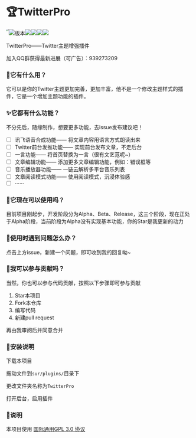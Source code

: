 # 🏆TwitterPro

<img src="https://www.hualigs.cn/image/6037bdb24a3ff.jpg" alt="1" style="zoom:33%;float:left;"  />

![版本](https://img.shields.io/badge/Edition-Alpha-red)![](https://img.shields.io/github/issues/6get-xiaofan/TwitterPro)![](https://img.shields.io/github/stars/6get-xiaofan/TwitterPro)![](https://img.shields.io/github/forks/6get-xiaofan/TwitterPro)![](https://img.shields.io/badge/license-GPL%203.0-brightgreen)

TwitterPro——Twitter主题增强插件

加入QQ群获得最新进展（可广告）：939273209

### 🎁它有什么用？

它可以是你的Twitter主题更加完善，更加丰富，他不是一个修改主题样式的插件，它是一个增加主题功能的插件。

### ✨它都有什么功能？

不分先后，随缘制作，想要更多功能，去issue发布建议吧！

- [ ] 讯飞语音合成功能—— 将文章内容用语言方式朗读出来
- [ ] Twitter前台发推功能—— 实现前台发布文章，不走后台
- [ ] 一言功能—— 将首页替换为一言（很有文艺范呢~）
- [ ] 文章编辑功能—— 添加更多文章编辑功能，例如：错误框等
- [ ] 音乐播放器功能—— 一链云解析多平台音乐列表
- [ ] 文章阅读模式功能—— 使用阅读模式，沉浸体验感
- [ ] ······

### 🎫它现在可以使用吗？

目前项目刚起步，开发阶段分为Alpha、Beta、Release，这三个阶段，现在正处于Alpha阶段，当前阶段为Alpha没有实现基本功能，你的Star是我更新的动力

### 🎲使用时遇到问题怎么办？

点击上方issue，新建一个问题，即可收到我的回复呦~

### 💎我可以参与贡献吗？

当然，你也可以参与代码贡献，按照以下步骤即可参与贡献

1. Star本项目
2. Fork本仓库
3. 编写代码
4. 新建pull request

再由我审阅后并同意合并

### 🎨安装说明

下载本项目

拖动文件到<code>sur/plugins/</code>目录下

更改文件夹名称为<code>TwitterPro</code>

打开后台，启用插件

### 📣说明

本项目使用 [国际通用GPL 3.0 协议](https://github.com/6get-xiaofan/TwitterPro/blob/master/LICENSE) 

